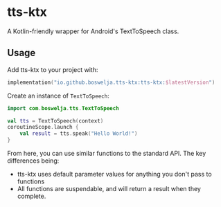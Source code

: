 # tts-ktx
A Kotlin-friendly wrapper for Android's TextToSpeech class.

## Usage

Add tts-ktx to your project with:
```kotlin
implementation("io.github.boswelja.tts-ktx:tts-ktx:$latestVersion")
```

Create an instance of `TextToSpeech`:
```kotlin
import com.boswelja.tts.TextToSpeech

val tts = TextToSpeech(context)
coroutineScope.launch {
    val result = tts.speak("Hello World!")
}
```

From here, you can use similar functions to the standard API. The key differences being:
 * tts-ktx uses default parameter values for anything you don't pass to functions
 * All functions are suspendable, and will return a result when they complete.